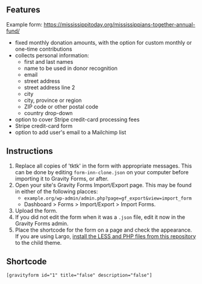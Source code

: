 ## Features

Example form: https://mississippitoday.org/mississippians-together-annual-fund/

- fixed monthly donation amounts, with the option for custom monthly or one-time contributions
- collects personal information:
	- first and last names
	- name to be used in donor recognition
	- email
	- street address
	- street address line 2
	- city
	- city, province or region
	- ZIP code or other postal code
	- country drop-down
- option to cover Stripe credit-card processing fees
- Stripe credit-card form
- option to add user's email to a Mailchimp list

## Instructions

1. Replace all copies of 'tktk' in the form with appropriate messages. This can be done by editing `form-inn-clone.json` on your computer before importing it to Gravity Forms, or after.
2. Open your site's Gravity Forms Import/Export page. This may be found in either of the following placces:
	- `example.org/wp-admin/admin.php?page=gf_export&view=import_form`
	- Dashboard > Forms > Import/Export > Import Forms.
3. Upload the form.
4. If you did not edit the form when it was a `.json` file, edit it now in the Gravity Forms admin.
5. Place the shortcode for the form on a page and check the appearance. If you are using Largo, [install the LESS and PHP files from this repository](./README.md) to the child theme.

## Shortcode

    [gravityform id="1" title="false" description="false"]
